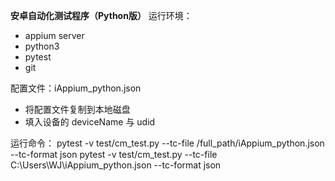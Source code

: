 **安卓自动化测试程序（Python版）**
运行环境：
- appium server
- python3
- pytest
- git

配置文件：iAppium_python.json
- 将配置文件复制到本地磁盘
- 填入设备的 deviceName 与 udid

运行命令：
pytest -v test/cm_test.py --tc-file /full_path/iAppium_python.json --tc-format json
pytest -v test/cm_test.py --tc-file C:\Users\WJ\iAppium_python.json --tc-format json